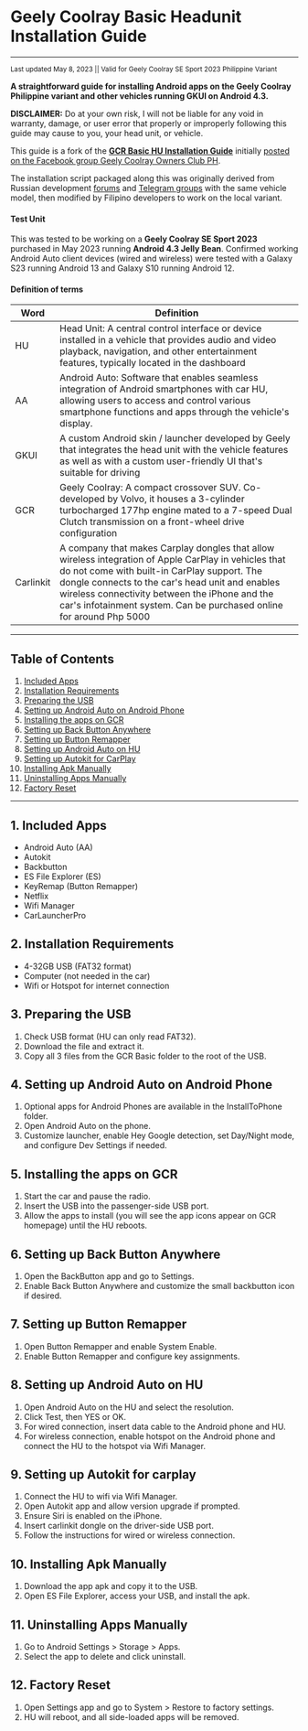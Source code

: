 # Geely Coolray Basic Headunit Installation Guide
---
<sub>Last updated May 8, 2023 || Valid for Geely Coolray SE Sport 2023 Philippine Variant
</sub>

**A straightforward guide for installing Android apps on the Geely Coolray Philippine variant and other vehicles running GKUI on Android 4.3.**

**DISCLAIMER:** Do at your own risk, I will not be liable for any void in warranty, damage, or user error that properly or improperly following this guide may cause to you, your head unit, or vehicle.

This guide is a fork of the **[GCR Basic HU Installation Guide](archive/)** initially [posted on the Facebook group Geely Coolray Owners Club PH](https://www.facebook.com/groups/413459579568531/posts/1319384782309335/).

The installation script packaged along this was originally derived from Russian development [forums](https://4pda.to/forum/index.php?showtopic=1001500&st=600#entry107246765) and [Telegram groups](https://t.me/CoolRay_Android_Develop/60768) with the same vehicle model, then modified by Filipino developers to work on the local variant.

#### Test Unit
This was tested to be working on a **Geely Coolray SE Sport 2023** purchased in May 2023 running **Android 4.3 Jelly Bean**.
Confirmed working Android Auto client devices (wired and wireless) were tested with a Galaxy S23 running Android 13 and Galaxy S10 running Android 12.

#### Definition of terms
| Word | Definition |
|----|------------|
| HU | Head Unit: A central control interface or device installed in a vehicle that provides audio and video playback, navigation, and other entertainment features, typically located in the dashboard |
| AA | Android Auto: Software that enables seamless integration of Android smartphones with car HU, allowing users to access and control various smartphone functions and apps through the vehicle's display. |
| GKUI | A custom Android skin / launcher developed by Geely that integrates the head unit with the vehicle features as well as with a custom user-friendly UI that's suitable for driving |
| GCR   | Geely Coolray: A compact crossover SUV. Co-developed by Volvo, it houses a 3-cylinder turbocharged 177hp engine mated to a 7-speed Dual Clutch transmission on a front-wheel drive configuration  |
| Carlinkit   | A company that makes Carplay dongles that allow wireless integration of Apple CarPlay in vehicles that do not come with built-in CarPlay support. The dongle connects to the car's head unit and enables wireless connectivity between the iPhone and the car's infotainment system. Can be purchased online for around Php 5000 |

---

## Table of Contents
1. [Included Apps](#1-included-apps)
2. [Installation Requirements](#2-installation-requirements)
3. [Preparing the USB](#3-preparing-the-usb)
4. [Setting up Android Auto on Android Phone](#4-setting-up-android-auto-on-android-phone)
5. [Installing the apps on GCR](#5-installing-the-apps-on-gcr)
6. [Setting up Back Button Anywhere](#6-setting-up-back-button-anywhere)
7. [Setting up Button Remapper](#7-setting-up-button-remapper)
8. [Setting up Android Auto on HU](#8-setting-up-android-auto-on-hu)
9. [Setting up Autokit for CarPlay](#9-setting-up-autokit-for-carplay)
10. [Installing Apk Manually](#10-installing-apk-manually)
11. [Uninstalling Apps Manually](#11-uninstalling-apps-manually)
12. [Factory Reset](#12-factory-reset)

---

## 1. Included Apps
- Android Auto (AA)
- Autokit
- Backbutton
- ES File Explorer (ES)
- KeyRemap (Button Remapper)
- Netflix
- Wifi Manager
- CarLauncherPro

## 2. Installation Requirements
- 4-32GB USB (FAT32 format)
- Computer (not needed in the car)
- Wifi or Hotspot for internet connection

## 3. Preparing the USB
1. Check USB format (HU can only read FAT32).
2. Download the file and extract it.
3. Copy all 3 files from the GCR Basic folder to the root of the USB.

## 4. Setting up Android Auto on Android Phone
1. Optional apps for Android Phones are available in the InstallToPhone folder.
2. Open Android Auto on the phone.
3. Customize launcher, enable Hey Google detection, set Day/Night mode, and configure Dev Settings if needed.

## 5. Installing the apps on GCR
1. Start the car and pause the radio.
2. Insert the USB into the passenger-side USB port.
3. Allow the apps to install (you will see the app icons appear on GCR homepage) until the HU reboots.

## 6. Setting up Back Button Anywhere
1. Open the BackButton app and go to Settings.
2. Enable Back Button Anywhere and customize the small backbutton icon if desired.

## 7. Setting up Button Remapper
1. Open Button Remapper and enable System Enable.
2. Enable Button Remapper and configure key assignments.

## 8. Setting up Android Auto on HU
1. Open Android Auto on the HU and select the resolution.
2. Click Test, then YES or OK.
3. For wired connection, insert data cable to the Android phone and HU.
4. For wireless connection, enable hotspot on the Android phone and connect the HU to the hotspot via Wifi Manager.

## 9. Setting up Autokit for carplay
1. Connect the HU to wifi via Wifi Manager.
2. Open Autokit app and allow version upgrade if prompted.
3. Ensure Siri is enabled on the iPhone.
4. Insert carlinkit dongle on the driver-side USB port.
5. Follow the instructions for wired or wireless connection.

## 10. Installing Apk Manually
1. Download the app apk and copy it to the USB.
2. Open ES File Explorer, access your USB, and install the apk.

## 11. Uninstalling Apps Manually
1. Go to Android Settings > Storage > Apps.
2. Select the app to delete and click uninstall.

## 12. Factory Reset
1. Open Settings app and go to System > Restore to factory settings.
2. HU will reboot, and all side-loaded apps will be removed.

